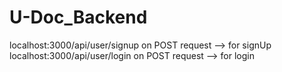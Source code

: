 # U-Doc_Backend

localhost:3000/api/user/signup on POST request --> for signUp
localhost:3000/api/user/login on POST request --> for login
